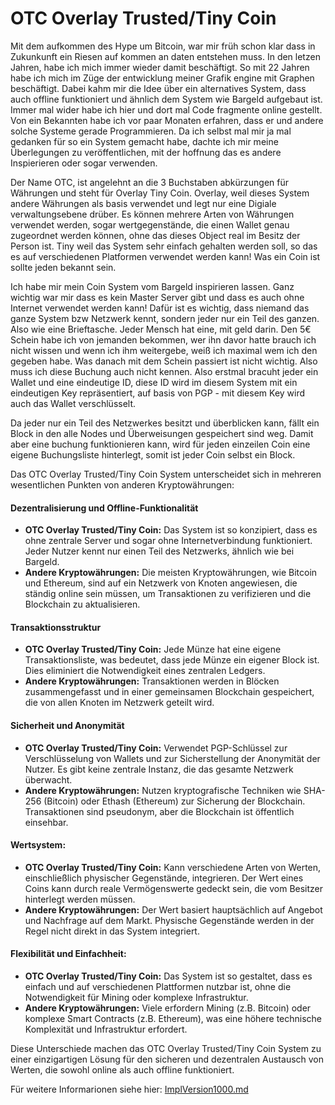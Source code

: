 # OTC Overlay Trusted/Tiny Coin

Mit dem aufkommen des Hype um Bitcoin, war mir früh schon klar dass in Zukunkunft ein Riesen auf kommen an daten entstehen muss. 
In den letzen Jahren, habe ich mich immer wieder damit beschäftigt. So mit 22 Jahren habe ich mich im Züge der entwicklung meiner Grafik engine mit Graphen beschäftigt. Dabei kahm mir die Idee über ein alternatives System, dass auch offline funktioniert und ähnlich dem System wie Bargeld aufgebaut ist. Immer mal wider habe ich hier und dort mal Code fragmente online gestellt. Von ein Bekannten habe ich vor paar Monaten erfahren, dass er und andere solche Systeme gerade Programmieren. Da ich selbst mal mir ja mal gedanken für so ein System gemacht habe, dachte ich mir meine Überlegungen zu veröffentlichen, mit der hoffnung das es andere Inspierieren oder sogar verwenden.

Der Name OTC, ist angelehnt an die 3 Buchstaben abkürzungen für Währungen und steht für Overlay Tiny Coin. Overlay, weil dieses System andere Währungen als basis verwendet und legt nur eine Digiale verwaltungsebene drüber. Es können mehrere Arten von Währungen verwendet werden, sogar wertgegenstände, die einen Wallet genau zugeordnet werden können, ohne das dieses Object real im Besitz der Person ist. Tiny weil das System sehr einfach gehalten werden soll, so das es auf verschiedenen Platformen verwendet werden kann! 
Was ein Coin ist sollte jeden bekannt sein.

Ich habe mir mein Coin System vom Bargeld inspirieren lassen. Ganz wichtig war mir dass es kein Master Server gibt und dass es auch ohne Internet verwendet werden kann! Dafür ist es wichtig, dass niemand das ganze System bzw Netzwerk kennt, sondern jeder nur ein Teil des ganzen. Also wie eine Brieftasche. Jeder Mensch hat eine, mit geld darin. Den 5€ Schein habe ich von jemanden bekommen, wer ihn davor hatte brauch ich nicht wissen und wenn ich ihm weitergebe, weiß ich maximal wem ich den gegeben habe. Was danach mit dem Schein passiert ist nicht wichtig. Also muss ich diese Buchung auch nicht kennen.
Also erstmal bracuht jeder ein Wallet und eine eindeutige ID, diese ID wird im diesem System mit ein eindeutigen Key repräsentiert, auf basis von PGP - mit diesem Key wird auch das Wallet verschlüsselt. 

Da jeder nur ein Teil des Netzwerkes besitzt und überblicken kann, fällt ein Block in den alle Nodes und Überweisungen gespeichert sind weg. Damit aber eine buchung funktionieren kann, wird für jeden einzeilen Coin eine eigene Buchungsliste hinterlegt, somit ist jeder Coin selbst ein Block. 

Das OTC Overlay Trusted/Tiny Coin System unterscheidet sich in mehreren wesentlichen Punkten von anderen Kryptowährungen:

#### Dezentralisierung und Offline-Funktionalität
  - **OTC Overlay Trusted/Tiny Coin:** Das System ist so konzipiert, dass es ohne zentrale Server und sogar ohne Internetverbindung funktioniert. Jeder Nutzer kennt nur einen Teil des Netzwerks, ähnlich wie bei Bargeld.
  - **Andere Kryptowährungen:** Die meisten Kryptowährungen, wie Bitcoin und Ethereum, sind auf ein Netzwerk von Knoten angewiesen, die ständig online sein müssen, um Transaktionen zu verifizieren und die Blockchain zu aktualisieren.

#### Transaktionsstruktur
  - **OTC Overlay Trusted/Tiny Coin:** Jede Münze hat eine eigene Transaktionsliste, was bedeutet, dass jede Münze ein eigener Block ist. Dies eliminiert die Notwendigkeit eines zentralen Ledgers.
  - **Andere Kryptowährungen:** Transaktionen werden in Blöcken zusammengefasst und in einer gemeinsamen Blockchain gespeichert, die von allen Knoten im Netzwerk geteilt wird.

#### Sicherheit und Anonymität
- **OTC Overlay Trusted/Tiny Coin:** Verwendet PGP-Schlüssel zur Verschlüsselung von Wallets und zur Sicherstellung der Anonymität der Nutzer. Es gibt keine zentrale Instanz, die das gesamte Netzwerk überwacht.
- **Andere Kryptowährungen:** Nutzen kryptografische Techniken wie SHA-256 (Bitcoin) oder Ethash (Ethereum) zur Sicherung der Blockchain. Transaktionen sind pseudonym, aber die Blockchain ist öffentlich einsehbar.

#### Wertsystem:
- **OTC Overlay Trusted/Tiny Coin:** Kann verschiedene Arten von Werten, einschließlich physischer Gegenstände, integrieren. Der Wert eines Coins kann durch reale Vermögenswerte gedeckt sein, die vom Besitzer hinterlegt werden müssen.
- **Andere Kryptowährungen:** Der Wert basiert hauptsächlich auf Angebot und Nachfrage auf dem Markt. Physische Gegenstände werden in der Regel nicht direkt in das System integriert.

#### Flexibilität und Einfachheit:
- **OTC Overlay Trusted/Tiny Coin:** Das System ist so gestaltet, dass es einfach und auf verschiedenen Plattformen nutzbar ist, ohne die Notwendigkeit für Mining oder komplexe Infrastruktur.
- **Andere Kryptowährungen:** Viele erfordern Mining (z.B. Bitcoin) oder komplexe Smart Contracts (z.B. Ethereum), was eine höhere technische Komplexität und Infrastruktur erfordert.

Diese Unterschiede machen das OTC Overlay Trusted/Tiny Coin System zu einer einzigartigen Lösung für den sicheren und dezentralen Austausch von Werten, die sowohl online als auch offline funktioniert.

Für weitere Informarionen siehe hier: [ImplVersion1000.md](/Desc/V1/ImplIdee.md)
